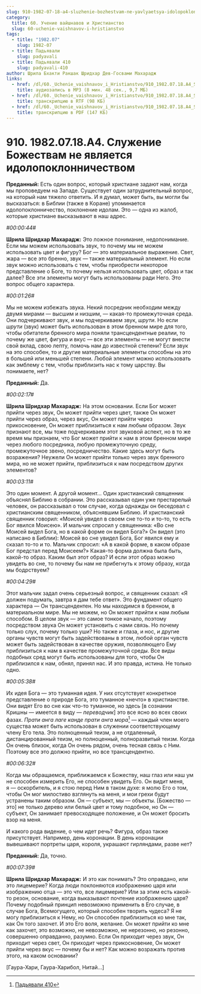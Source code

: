 ```yaml
---
slug: 910-1982-07-18-a4-sluzhenie-bozhestvam-ne-yavlyaetsya-idolopoklonnichestvom
category:
  title: 60. Учение вайшнавов и Христианство
  slug: 60-uchenie-vaishnavov-i-hristianstvo
tags:
  - title: "1982.07"
    slug: 1982-07
  - title: Падьявали
    slug: padyavali
  - title: Падьявали 410
    slug: padyavali-410
author: Шрила Бхакти Ракшак Шридхар Дев-Госвами Махарадж
links:
  - href: /dl/60._Uchenie_vaishnavov_i_Hristianstvo/910_1982.07.18.A4_SridharMj_Sluzhenie_Bozhestvam_ne_javljaetsja_idolopoklonnichestvom.mp3
    title: аудиозапись в MP3 (8 мин. 48 сек., 9,7 МБ)
  - href: /dl/60._Uchenie_vaishnavov_i_Hristianstvo/910_1982.07.18.A4_SridharMj_Sluzhenie_Bozhestvam_ne_javljaetsja_idolopoklonnichestvom.rtf
    title: транскрипцию в RTF (98 КБ)
  - href: /dl/60._Uchenie_vaishnavov_i_Hristianstvo/910_1982.07.18.A4_SridharMj_Sluzhenie_Bozhestvam_ne_javljaetsja_idolopoklonnichestvom.pdf
    title: транскрипцию в PDF (147 КБ)
---
```


# 910. 1982.07.18.A4. Служение Божествам не является идолопоклонничеством

**Преданный:** Есть один вопрос, который христиане задают нам, когда мы проповедуем на Западе. Существует один затруднительный вопрос, на который нам тяжело ответить. И я думал, может быть, вы могли бы высказаться: в Библии (также в Коране) упоминается идолопоклонничество, поклонение идолам. Это — одна из жалоб, которые христиане высказывают в наш адрес.

*#00:00:44#*

**Шрила Шридхар Махарадж:** Это ложное понимание, недопонимание. Если мы можем использовать звук, то почему мы не можем использовать цвет и фигуру? Бог — это материальное выражение. Свет, жара — все это бренно, звук — также материальный элемент. Но если звук можно использовать с тем, чтобы приобрести некоторое представление о Боге, то почему нельзя использовать цвет, образ и так далее? Все эти элементы могут быть использованы ради Него. Это вопрос общего характера.

*#00:01:26#*

Мы не можем избежать звука. Некий посредник необходим между двумя мирами — высшим и низшим, — какая-то промежуточная среда. Они подчеркивают звук, и мы подчеркиваем звук, *шрути*. Но если *шрути* (звук) может быть использован в этом бренном мире для того, чтобы обитатели бренного мира поняли трансцендентные реалии, то почему же цвет, фигура и вкус — все эти элементы — не могут внести свой вклад, свою лепту, помочь нам до известной степени? Если звук на это способен, то и другие материальные элементы способны на это в большей или меньшей степени. Любой элемент можно использовать как эмблему с тем, чтобы приблизить нас к тому царству. Вы понимаете, нет?

**Преданный:** Да.

*#00:02:17#*

**Шрила Шридхар Махарадж:** На этом основании. Если Бог может прийти через звук, Он может прийти через цвет, также Он может прийти через образ, через вкус, Он может прийти через прикосновение, Он может приблизиться к нам любым образом. Звук признают все, мы тоже подчеркиваем этот звуковой аспект, но в то же время мы признаем, что Бог может прийти к нам в этом бренном мире через любого посредника, любую промежуточную среду, промежуточное звено, посредничество. Какие здесь могут быть возражения? Неужели Он может прийти только через звук бренного мира, но не может прийти, приблизиться к нам посредством других элементов?

*#00:03:11#*

Это один момент. А другой момент… Один христианский священник объяснял Библию в собрании. Это рассказывал один уже престарелый человек, он рассказывал о том случае, когда однажды он беседовал с христианским священником, объяснявшим Библию. И христианский священник говорил: «Моисей увидел в своем сне то-то и то-то, то есть Бог явился Моисею». И мальчик спросил у священника: «Во сне Моисей видел Бога, но в какой форме он видел Бога?» Он видел (это написано в Библии): Моисей во сне увидел Бога, Бог явился ему и сказал то-то и то. Мальчик спросил: «А в какой форме, в каком образе Бог предстал перед Моисеем?» Какая-то форма должна была быть, какой-то образ. Каким был этот образ? И если этот образ можно увидеть во сне, то почему бы нам не прибегнуть к этому образу, когда мы бодрствуем?

*#00:04:29#*

Этот мальчик задал очень серьезный вопрос, и священник сказал: «Я должен подумать, завтра я дам тебе ответ». Это фундамент общего характера — Он трансцендентен. Но мы находимся в бренном, в материальном мире. Мы не можем, но Он может прийти к нам любым способом. В целом звук — это самое тонкое начало, поэтому посредством звука Он может установить с нами связь. Но почему только слух, почему только уши? Но также и глаза, и нос, и другие органы чувств могут быть задействованы в этом, любой орган чувств может быть задействован в качестве оружия, позволяющего Ему приблизиться к нам в качестве промежуточной среды. Все виды подобных сред могут быть использованы для того, чтобы Он приблизился к нам, обнял, принял нас. И это правда, истина. Не только одно.

*#00:05:38#*

Их идея Бога — это туманная идея. У них отсутствует конкретное представление о природе Бога, это туманное «нечто» в христианстве. Они видят Его во сне как что-то туманное, но здесь [в сознании Кришны — имеется в виду — *переводчик*] это все ясно во всех своих фазах. *Прати анга лаге канде прати анга мора*[^_ftn1] — каждый член моего существа может быть использован в служении соответствующему члену Его тела. Это полноценный теизм, а не отдаленный, дистанцированный теизм, но полноценный, полноразвитый теизм. Когда Он очень близок, когда Он очень рядом, очень тесная связь с Ним. Поэтому все это должно прийти, но все трансцендентно.

*#00:06:32#*

Когда мы обращаемся, приближаемся к Божеству, наш глаз или наш ум не способен измерить Его, не способен увидеть Его. Он видит меня, я — оскорбитель, и я стою перед Ним в таком духе: я молю Его о том, чтобы Он мог милостиво взглянуть на меня, и мои грехи будут устранены таким образом. Он — субъект, мы — объекты. [Божество — это] не только дерево или белый цвет и тому подобное, но Он — субъект, Он занимает превосходящее положение, и Он может бросить взор на меня.

И какого рода видение, о чем идет речь? Фигура, образ также присутствует. Например, день коронации. В день коронации вывешивают портреты царя, короля, украшают гирляндами, разве нет?

**Преданный:** Да, точно.

*#00:07:39#*

**Шрила Шридхар Махарадж:** И это как понимать? Это оправдано, или это лицемерие? Когда люди поклоняются изображению царя или изображению отца — это что, все лицемерие? Или за этим есть какой-то резон, основание, когда выказывают почтение изображению царя? Почему подобный принцип невозможно применить в Его случае, в случае Бога, Всемогущего, который способен творить чудеса? Я не могу приблизиться к Нему, но Он способен приблизиться ко мне так, как Он того захочет. И это Его воля, желание. Он может прийти ко мне как захочет, это возможно, не невозможно, не нерезонно, но резонно, совершенно оправданно, разумно. Если Он приходит через звук, Он приходит через свет, Он приходит через прикосновение, Он может прийти через вкус — почему бы и нет? Как можно возражать против этого, на каком основании?

[Гаура-Хари, Гаура-Харибол, Нитай…]



[^_ftn1]: [Падьявали 410](../notes/padyavali/padyavali-410.md)
